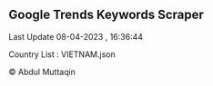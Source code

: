 

## Google Trends Keywords Scraper 
 
Last Update 08-04-2023 , 16:36:44

Country List :
VIETNAM.json



© Abdul Muttaqin 
